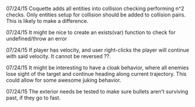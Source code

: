 07/24/15 Coquette adds all entities into collision checking performing n^2
checks. Only entities setup for collision should be added to collision pairs.
This is likely to make a difference.

07/24/15 It might be nice to create an exists(var) function to check for
undefined/throw an error

07/24/15 If player has velocity, and user right-clicks the player will
continue with said velocity. It cannot be reversed ??.

07/24/15 It might be interesting to have a cloak behavior, where all enemies
lose sight of the target and continue heading along current trajectory. This
could allow for some awesome juking behavior.

07/24/15 The exterior needs be tested to make sure bullets aren't surviving
past, if they go to fast.
